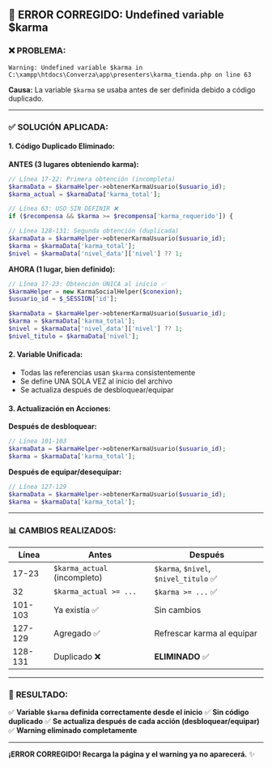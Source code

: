 ## 🐛 **ERROR CORREGIDO: Undefined variable $karma**

### ❌ **PROBLEMA:**
```
Warning: Undefined variable $karma in C:\xampp\htdocs\Converza\app\presenters\karma_tienda.php on line 63
```

**Causa:** La variable `$karma` se usaba antes de ser definida debido a código duplicado.

---

### ✅ **SOLUCIÓN APLICADA:**

#### 1. **Código Duplicado Eliminado:**

**ANTES (3 lugares obteniendo karma):**
```php
// Línea 17-22: Primera obtención (incompleta)
$karmaData = $karmaHelper->obtenerKarmaUsuario($usuario_id);
$karma_actual = $karmaData['karma_total'];

// Línea 63: USO SIN DEFINIR ❌
if ($recompensa && $karma >= $recompensa['karma_requerido']) {

// Línea 128-131: Segunda obtención (duplicada)
$karmaData = $karmaHelper->obtenerKarmaUsuario($usuario_id);
$karma = $karmaData['karma_total'];
$nivel = $karmaData['nivel_data']['nivel'] ?? 1;
```

**AHORA (1 lugar, bien definido):**
```php
// Línea 17-23: Obtención ÚNICA al inicio ✅
$karmaHelper = new KarmaSocialHelper($conexion);
$usuario_id = $_SESSION['id'];

$karmaData = $karmaHelper->obtenerKarmaUsuario($usuario_id);
$karma = $karmaData['karma_total'];
$nivel = $karmaData['nivel_data']['nivel'] ?? 1;
$nivel_titulo = $karmaData['nivel'];
```

#### 2. **Variable Unificada:**
- Todas las referencias usan `$karma` consistentemente
- Se define UNA SOLA VEZ al inicio del archivo
- Se actualiza después de desbloquear/equipar

#### 3. **Actualización en Acciones:**

**Después de desbloquear:**
```php
// Línea 101-103
$karmaData = $karmaHelper->obtenerKarmaUsuario($usuario_id);
$karma = $karmaData['karma_total'];
```

**Después de equipar/desequipar:**
```php
// Línea 127-129
$karmaData = $karmaHelper->obtenerKarmaUsuario($usuario_id);
$karma = $karmaData['karma_total'];
```

---

### 📊 **CAMBIOS REALIZADOS:**

| Línea | Antes | Después |
|-------|-------|---------|
| 17-23 | `$karma_actual` (incompleto) | `$karma`, `$nivel`, `$nivel_titulo` ✅ |
| 32 | `$karma_actual >= ...` | `$karma >= ...` ✅ |
| 101-103 | Ya existía ✅ | Sin cambios |
| 127-129 | Agregado ✅ | Refrescar karma al equipar |
| 128-131 | Duplicado ❌ | **ELIMINADO** ✅ |

---

### 🎯 **RESULTADO:**

✅ **Variable `$karma` definida correctamente desde el inicio**
✅ **Sin código duplicado**
✅ **Se actualiza después de cada acción (desbloquear/equipar)**
✅ **Warning eliminado completamente**

---

**¡ERROR CORREGIDO! Recarga la página y el warning ya no aparecerá.** ✨
